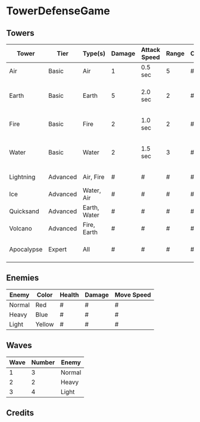 # TowerDefenseGame

## Towers
Tower       | Tier     | Type(s)      | Damage | Attack Speed | Range | Cost | Notes
----------- | -------- | ------------ | ------ | ------------ | ----- | ---- | -----
Air         | Basic    | Air          |  1     |  0.5 sec     | 5     | #    | 
Earth       | Basic    | Earth        |  5     |  2.0 sec     | 2     | #    | Hits all enemies within range
Fire        | Basic    | Fire         |  2     |  1.0 sec     | 2     | #    | Deals 1 dps for 2 sec
Water       | Basic    | Water        |  2     |  1.5 sec     | 3     | #    | Slows enemies by %25 for 2 sec
Lightning   | Advanced | Air, Fire    |  #     |  #           | #     | #    | To be designed
Ice         | Advanced | Water, Air   |  #     |  #           | #     | #    | To be designed
Quicksand   | Advanced | Earth, Water |  #     |  #           | #     | #    | To be designed
Volcano     | Advanced | Fire, Earth  |  #     |  #           | #     | #    | To be designed
Apocalypse  | Expert   | All          |  #     |  #           | #     | #    | Not created yet

## Enemies
Enemy  | Color  | Health | Damage | Move Speed 
-------| ------ | ------ | ------ | ----------
Normal | Red    | #      |  #     |  #
Heavy  | Blue   | #      |  #     |  #
Light  | Yellow | #      |  #     |  #

## Waves
Wave | Number | Enemy
---- | ------ | ------
1    | 3      | Normal
2    | 2      | Heavy
3    | 4      | Light

## Credits
